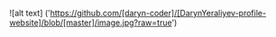 ![alt text] ('https://github.com/[daryn-coder]/[DarynYeraliyev-profile-website]/blob/[master]/image.jpg?raw=true')